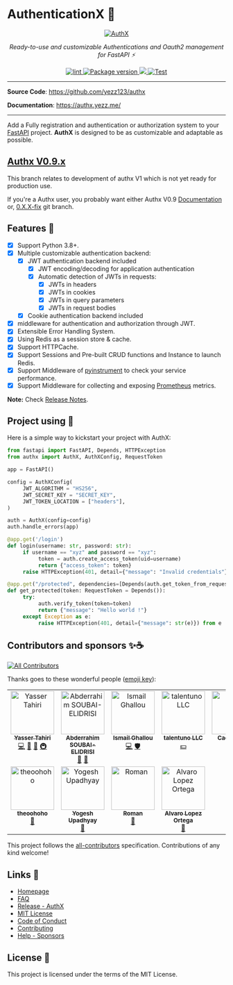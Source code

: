 # AuthenticationX 💫

<p align="center">
<a href="https://authx.yezz.me" target="_blank">
    <img src="https://user-images.githubusercontent.com/52716203/136962014-280d82b0-0640-4ee5-9a11-b451b338f6d8.png" alt="AuthX">
</a>
<p align="center">
    <em>Ready-to-use and customizable Authentications and Oauth2 management for FastAPI ⚡</em>
</p>
<p align="center">
<a href="https://github.com/yezz123/authx/actions/workflows/ci.yml" target="_blank">
    <img src="https://github.com/yezz123/authx/actions/workflows/ci.yml/badge.svg" alt="lint">
</a>
<a href="https://pypi.org/project/authx" target="_blank">
    <img src="https://img.shields.io/pypi/v/authx?color=%2334D058&label=pypi%20package" alt="Package version">
</a>
<a href="https://codecov.io/gh/yezz123/authx">
    <img src="https://codecov.io/gh/yezz123/authx/branch/main/graph/badge.svg"/>
</a>
<a href="https://pepy.tech/project/authx" target="_blank">
    <img src="https://static.pepy.tech/badge/authx" alt="Test">
</a>
</p>
</p>

---

**Source Code**: <https://github.com/yezz123/authx>

**Documentation**: <https://authx.yezz.me/>

---

Add a Fully registration and authentication or authorization system to your
[FastAPI](https://fastapi.tiangolo.com/) project. **AuthX** is designed to be as
customizable and adaptable as possible.

## [Authx V0.9.x](https://authx-v0.yezz.me/)

This branch relates to development of authx V1 which is not yet ready for production use.

If you're a Authx user, you probably want either Authx V0.9 [Documentation](https://authx-v0.yezz.me/) or, [0.X.X-fix](https://github.com/yezz123/authx/tree/0.X.X-fix) git branch.

## Features 🔧

- [x] Support Python 3.8+.
- [x] Multiple customizable authentication backend:
  - [x] JWT authentication backend included
    - [x] JWT encoding/decoding for application authentication
    - [x] Automatic detection of JWTs in requests:
      - [x] JWTs in headers
      - [x] JWTs in cookies
      - [x] JWTs in query parameters
      - [x] JWTs in request bodies
  - [x] Cookie authentication backend included
- [x] middleware for authentication and authorization through JWT.
- [x] Extensible Error Handling System.
- [x] Using Redis as a session store & cache.
- [x] Support HTTPCache.
- [x] Support Sessions and Pre-built CRUD functions and Instance to launch Redis.
- [x] Support Middleware of [pyinstrument](https://pyinstrument.readthedocs.io/) to check your service performance.
- [x] Support Middleware for collecting and exposing [Prometheus](https://prometheus.io/) metrics.

**Note:** Check [Release Notes](https://authx.yezz.me/release/).

## Project using 🚀

Here is a simple way to kickstart your project with AuthX:

```python
from fastapi import FastAPI, Depends, HTTPException
from authx import AuthX, AuthXConfig, RequestToken

app = FastAPI()

config = AuthXConfig(
     JWT_ALGORITHM = "HS256",
     JWT_SECRET_KEY = "SECRET_KEY",
     JWT_TOKEN_LOCATION = ["headers"],
)

auth = AuthX(config=config)
auth.handle_errors(app)

@app.get('/login')
def login(username: str, password: str):
     if username == "xyz" and password == "xyz":
          token = auth.create_access_token(uid=username)
          return {"access_token": token}
     raise HTTPException(401, detail={"message": "Invalid credentials"})

@app.get("/protected", dependencies=[Depends(auth.get_token_from_request)])
def get_protected(token: RequestToken = Depends()):
     try:
          auth.verify_token(token=token)
          return {"message": "Hello world !"}
     except Exception as e:
          raise HTTPException(401, detail={"message": str(e)}) from e
```

## Contributors and sponsors ✨☕️

<!-- ALL-CONTRIBUTORS-BADGE:START - Do not remove or modify this section -->

[![All Contributors](https://img.shields.io/badge/all_contributors-11-orange.svg?style=flat-square)](#contributors-)

<!-- ALL-CONTRIBUTORS-BADGE:END -->

Thanks goes to these wonderful people
([emoji key](https://allcontributors.org/docs/en/emoji-key)):

<!-- ALL-CONTRIBUTORS-LIST:START - Do not remove or modify this section -->
<!-- prettier-ignore-start -->
<!-- markdownlint-disable -->
<table>
  <tbody>
    <tr>
      <td align="center" valign="top" width="14.28%"><a href="http://yezz.me"><img src="https://avatars.githubusercontent.com/u/52716203?v=4?s=100" width="100px;" alt="Yasser Tahiri"/><br /><sub><b>Yasser Tahiri</b></sub></a><br /><a href="https://github.com/yezz123/authx/commits?author=yezz123" title="Code">💻</a> <a href="https://github.com/yezz123/authx/commits?author=yezz123" title="Documentation">📖</a> <a href="#maintenance-yezz123" title="Maintenance">🚧</a> <a href="#infra-yezz123" title="Infrastructure (Hosting, Build-Tools, etc)">🚇</a></td>
      <td align="center" valign="top" width="14.28%"><a href="https://soubai.me"><img src="https://avatars.githubusercontent.com/u/11523791?v=4?s=100" width="100px;" alt="Abderrahim SOUBAI-ELIDRISI"/><br /><sub><b>Abderrahim SOUBAI-ELIDRISI</b></sub></a><br /><a href="https://github.com/yezz123/authx/pulls?q=is%3Apr+reviewed-by%3AAbderrahimSoubaiElidrissi" title="Reviewed Pull Requests">👀</a> <a href="https://github.com/yezz123/authx/commits?author=AbderrahimSoubaiElidrissi" title="Documentation">📖</a></td>
      <td align="center" valign="top" width="14.28%"><a href="https://smakosh.com"><img src="https://avatars.githubusercontent.com/u/20082141?v=4?s=100" width="100px;" alt="Ismail Ghallou "/><br /><sub><b>Ismail Ghallou </b></sub></a><br /><a href="https://github.com/yezz123/authx/commits?author=smakosh" title="Code">💻</a> <a href="#security-smakosh" title="Security">🛡️</a></td>
      <td align="center" valign="top" width="14.28%"><a href="https://talentuno.com/en/matchmakers"><img src="https://talentuno.com/assets/img/talentuno/mm/mm-letsdoit_num1.png?s=100" width="100px;" alt="talentuno LLC"/><br /><sub><b>talentuno LLC</b></sub></a><br /><a href="#financial-talentuno" title="Financial">💵</a></td>
      <td align="center" valign="top" width="14.28%"><a href="https://www.stryker.com/us/en/index.html"><img src="https://res.cloudinary.com/crunchbase-production/image/upload/c_lpad,h_256,w_256,f_auto,q_auto:eco,dpr_1/v1492757324/sdovorqhcnnkgybhf05h.jpg?s=100" width="100px;" alt="Cactus LLC"/><br /><sub><b>Cactus LLC</b></sub></a><br /><a href="#financial-Cactus" title="Financial">💵</a></td>
      <td align="center" valign="top" width="14.28%"><a href="https://github.com/MojixCoder"><img src="https://avatars.githubusercontent.com/u/76670309?v=4?s=100" width="100px;" alt="MojixCoder"/><br /><sub><b>MojixCoder</b></sub></a><br /><a href="https://github.com/yezz123/authx/commits?author=MojixCoder" title="Code">💻</a> <a href="https://github.com/yezz123/authx/issues?q=author%3AMojixCoder" title="Bug reports">🐛</a></td>
      <td align="center" valign="top" width="14.28%"><a href="http://sralab.com"><img src="https://avatars.githubusercontent.com/u/1815?v=4?s=100" width="100px;" alt="Stéphane Raimbault"/><br /><sub><b>Stéphane Raimbault</b></sub></a><br /><a href="https://github.com/yezz123/authx/commits?author=stephane" title="Code">💻</a> <a href="#plugin-stephane" title="Plugin/utility libraries">🔌</a></td>
    </tr>
    <tr>
      <td align="center" valign="top" width="14.28%"><a href="https://github.com/theoohoho"><img src="https://avatars.githubusercontent.com/u/31537466?v=4?s=100" width="100px;" alt="theoohoho"/><br /><sub><b>theoohoho</b></sub></a><br /><a href="https://github.com/yezz123/authx/commits?author=theoohoho" title="Documentation">📖</a></td>
      <td align="center" valign="top" width="14.28%"><a href="https://yogeshupadhyay.netlify.app/"><img src="https://avatars.githubusercontent.com/u/53992168?v=4?s=100" width="100px;" alt="Yogesh Upadhyay"/><br /><sub><b>Yogesh Upadhyay</b></sub></a><br /><a href="https://github.com/yezz123/authx/issues?q=author%3AYogeshUpdhyay" title="Bug reports">🐛</a></td>
      <td align="center" valign="top" width="14.28%"><a href="https://github.com/iftenet"><img src="https://avatars.githubusercontent.com/u/1397880?v=4?s=100" width="100px;" alt="Roman"/><br /><sub><b>Roman</b></sub></a><br /><a href="https://github.com/yezz123/authx/issues?q=author%3Aiftenet" title="Bug reports">🐛</a></td>
      <td align="center" valign="top" width="14.28%"><a href="https://www.linkedin.com/today/author/alobbs"><img src="https://avatars.githubusercontent.com/u/170559?v=4?s=100" width="100px;" alt="Alvaro Lopez Ortega"/><br /><sub><b>Alvaro Lopez Ortega</b></sub></a><br /><a href="https://github.com/yezz123/authx/commits?author=alobbs" title="Documentation">📖</a></td>
    </tr>
  </tbody>
</table>

<!-- markdownlint-restore -->
<!-- prettier-ignore-end -->

<!-- ALL-CONTRIBUTORS-LIST:END -->

<!-- ALL-CONTRIBUTORS-LIST:START - Do not remove or modify this section -->
<!-- prettier-ignore-start -->
<!-- markdownlint-disable -->

<!-- markdownlint-restore -->
<!-- prettier-ignore-end -->

<!-- ALL-CONTRIBUTORS-LIST:END -->

This project follows the
[all-contributors](https://github.com/all-contributors/all-contributors)
specification. Contributions of any kind welcome!

## Links 🚧

- [Homepage](https://authx.yezz.me/)
- [FAQ](https://authx.yezz.me/faq/)
- [Release - AuthX](https://authx.yezz.me/release/)
- [MIT License](https://authx.yezz.me/license/)
- [Code of Conduct](https://authx.yezz.me/code_of_conduct/)
- [Contributing](https://authx.yezz.me/contributing/)
- [Help - Sponsors](https://authx.yezz.me/help/)

## License 📝

This project is licensed under the terms of the MIT License.
